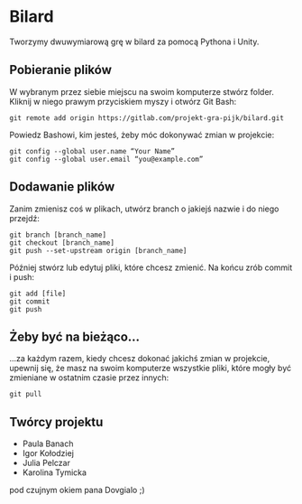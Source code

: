 # Bilard

Tworzymy dwuwymiarową grę w bilard za pomocą Pythona i Unity. 

## Pobieranie plików

W wybranym przez siebie miejscu na swoim komputerze stwórz folder. Kliknij w niego prawym przyciskiem myszy i otwórz Git Bash:

```git bash
git remote add origin https://gitlab.com/projekt-gra-pijk/bilard.git
```
Powiedz Bashowi, kim jesteś, żeby móc dokonywać zmian w projekcie:

```git bash
git config --global user.name “Your Name”
git config --global user.email “you@example.com”
```

## Dodawanie plików

Zanim zmienisz coś w plikach, utwórz branch o jakiejś nazwie i do niego przejdź:

```git bash
git branch [branch_name]
git checkout [branch_name]
git push --set-upstream origin [branch_name]
```
Później stwórz lub edytuj pliki, które chcesz zmienić. Na końcu zrób commit i push:
```git bash
git add [file]
git commit
git push
```

## Żeby być na bieżąco...

...za każdym razem, kiedy chcesz dokonać jakichś zmian w projekcie, upewnij się, że masz na swoim komputerze wszystkie pliki, które mogły być zmieniane w ostatnim czasie przez innych:

```git bash
git pull
```
## Twórcy projektu

* Paula Banach
* Igor Kołodziej
* Julia Pelczar
* Karolina Tymicka

pod czujnym okiem pana Dovgialo ;)